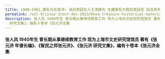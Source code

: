 ```yaml
---
title: 1900–1901,康有为在南洋— 读邱菽园后人王清建先 生藏康有为致邱菽园信 函及其他历史文献
permalink: /vol-9/issue-3/oct-dec-2013/Khoo-treasure-historical-materials/
description: 张人凤 1940年生 曾长期从事继续教育工作 现为上海市文史研究馆馆员 著有《张元济 年谱长编》、《智民之师张元济》、《张元济
  研究文集》，编有十卷本《张元济全集
---
```

#### 张人凤 1940年生 曾长期从事继续教育工作 现为上海市文史研究馆馆员 著有《张元济 年谱长编》、《智民之师张元济》、《张元济 研究文集》，编有十卷本《张元济全集

